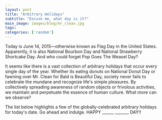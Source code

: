 ```yaml
---
layout: post
title: "Arbitrary Holidays"
subtitle: "Excuse me, what day is it?"
main_image: images/blog/mr_clean.jpg
tags:
categories: ['random']
---
```


<script src="https://cdnjs.cloudflare.com/ajax/libs/jquery/2.1.4/jquery.js"></script>

Today is June 14, 2015&mdash;otherwise known as Flag Day in the United States. Apparently, it is also National Bourbon Day and National Strawberry Shortcake Day. And who could forget Pop Goes The Weasel Day?

It seems like there is a vast collection of arbitrary holidays that occur every single day of the year. Whether its eating donuts on National Donut Day or fawning over Mr. Clean for Bald is Beautiful Day, society never fails to celebrate the mundane and recognize life's simple pleasures. By collectively spreading awareness of random objects or frivolous activities, we maintain and perpetuate the essence of human culture. What more can we observe?


The list below highlights a few of the globally-celebrated arbitrary holidays for today's date. Go ahead and indulge. HAPPY ______ _______ DAY!!

<br>

<script>
	/**
	* jQuery.ajax mid - CROSS DOMAIN AJAX 
	* ---
	* @author James Padolsey (http://james.padolsey.com)
	* @version 0.11
	* @updated 12-JAN-10
	* @info http://james.padolsey.com/javascript/cross-domain-requests-with-jquery/
	*/

	jQuery.ajax = (function(_ajax){
		var protocol = location.protocol,
			hostname = location.hostname,
			exRegex = RegExp(protocol + '//' + hostname),
			YQL = 'http' + (/^https/.test(protocol)?'s':'') + '://query.yahooapis.com/v1/public/yql?callback=?',
			query = 'select * from html where url="{URL}" and xpath="*"';
		function isExternal(url) {
			return !exRegex.test(url) && /:\/\//.test(url);
		}
		return function(o) {
			var url = o.url;
			if ( /get/i.test(o.type) && !/json/i.test(o.dataType) && isExternal(url) ) {
				// Manipulate options so that JSONP-x request is made to YQL
				o.url = YQL;
				o.dataType = 'json';
				o.data = {
					q: query.replace(
						'{URL}',
						url + (o.data ?
							(/\?/.test(url) ? '&' : '?') + jQuery.param(o.data)
						: '')
					),
					format: 'xml'
				};
				
				// Since it's a JSONP request
				// complete === success
				if (!o.success && o.complete) {
					o.success = o.complete;
					delete o.complete;
				}
				o.success = (function(_success){
					return function(data) {	
						if (_success) {
							// Fake XHR callback.
							_success.call(this, {
								responseText: (data.results[0] || '')
									// YQL screws with <script>s
									// Get rid of them
									.replace(/<script[^>]+?\/>|<script(.|\s)*?\/script>/gi, '')
							}, 'success');
						}
					};
				})(o.success);
			}
			return _ajax.apply(this, arguments);
		};
	})(jQuery.ajax);
</script>

<script>
	// Get today's date and pull data from Checkiday
	var today = new Date();
	var dd = today.getDate();
	var mm = today.getMonth()+1;
	var yyyy = today.getFullYear();
	today = mm+'/'+dd+'/'+yyyy;
	var sourceUrl = "http://www.checkiday.com/api.php?d="+today;
	console.log(sourceUrl);
	var todaysDate = '<h2>' + "Today is " + today + ", also known as:" + '</h2>';
	$('.blog_post').append(todaysDate);

	// Use jQuery to parse and format holiday names
	$.ajax({
		type: "GET",
		headers: {
			"Access-Control-Allow-Origin": "*",
			"Access-Control-Allow-Method": "GET, POST, OPTIONS",
			"Access-Control-Allow-Headers": "Content-Type",
			"Access-Control-Max-Age": 86400
		},
		url: sourceUrl
	}).done(function (data) {
		console.log(data);
		var HTML = $.parseHTML(data.results[0])[0].data;
		HTML = HTML.substr(1,HTML.length-2).split(',');
		// Create some elements and append to blog post
		for (var i=0; i< HTML.length; i++) {
			var actualContent = HTML[i].substr(1,HTML[i].length-2);
			var newElement = '<p>' + '* ' + actualContent + '</p>';
			$('.blog_post').append(newElement);
		}
		console.log(HTML);
	});
</script>
